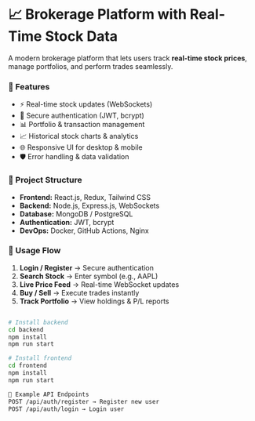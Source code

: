 # 📈 Brokerage Platform with Real-Time Stock Data  

A modern brokerage platform that lets users track **real-time stock prices**, manage portfolios, and perform trades seamlessly.  


### 🔑 Features  
- ⚡ Real-time stock updates (WebSockets)  
- 🔐 Secure authentication (JWT, bcrypt)  
- 📊 Portfolio & transaction management  
- 📈 Historical stock charts & analytics  
- 🌐 Responsive UI for desktop & mobile  
- 🛡️ Error handling & data validation  


### 📂 Project Structure  

- **Frontend:** React.js, Redux, Tailwind CSS  
- **Backend:** Node.js, Express.js, WebSockets  
- **Database:** MongoDB / PostgreSQL  
- **Authentication:** JWT, bcrypt  
- **DevOps:** Docker, GitHub Actions, Nginx  


### 🚀 Usage Flow  
1. **Login / Register** → Secure authentication  
2. **Search Stock** → Enter symbol (e.g., AAPL)  
3. **Live Price Feed** → Real-time WebSocket updates  
4. **Buy / Sell** → Execute trades instantly  
5. **Track Portfolio** → View holdings & P/L reports  



```bash

# Install backend
cd backend
npm install
npm run start

# Install frontend
cd frontend
npm install
npm run start

📌 Example API Endpoints
POST /api/auth/register → Register new user
POST /api/auth/login → Login user



